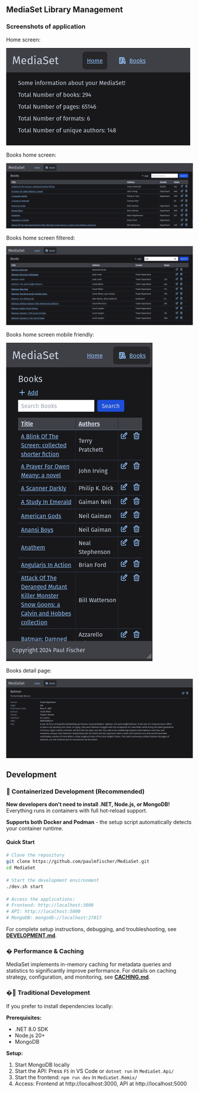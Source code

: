 ## MediaSet Library Management

### Screenshots of application
Home screen:

![Home screen with library information](assets/screenshots/Home-page.png)

Books home screen:

![Books index list page](assets/screenshots/Books-index.png)

Books home screen filtered:

![Books index list page filtered](assets/screenshots/Books-index-filter.png)

Books home screen mobile friendly:

![Books index list mobile view](assets/screenshots/Books-index-mobile.png)

Books detail page:

![Books detail page](assets/screenshots/Books-detail.png)

## Development

### 🐳 Containerized Development (Recommended)

**New developers don't need to install .NET, Node.js, or MongoDB!** Everything runs in containers with full hot-reload support. 

**Supports both Docker and Podman** - the setup script automatically detects your container runtime.

#### Quick Start
```bash
# Clone the repository
git clone https://github.com/paulmfischer/MediaSet.git
cd MediaSet

# Start the development environment
./dev.sh start

# Access the applications:
# Frontend: http://localhost:3000
# API: http://localhost:5000 
# MongoDB: mongodb://localhost:27017
```

For complete setup instructions, debugging, and troubleshooting, see **[DEVELOPMENT.md](DEVELOPMENT.md)**.

### � Performance & Caching

MediaSet implements in-memory caching for metadata queries and statistics to significantly improve performance. For details on caching strategy, configuration, and monitoring, see **[CACHING.md](CACHING.md)**.

### �📖 Traditional Development

If you prefer to install dependencies locally:

**Prerequisites:**
- .NET 8.0 SDK
- Node.js 20+
- MongoDB

**Setup:**
1. Start MongoDB locally
2. Start the API: Press `F5` in VS Code or `dotnet run` in `MediaSet.Api/`
3. Start the frontend: `npm run dev` in `MediaSet.Remix/`
4. Access: Frontend at http://localhost:3000, API at http://localhost:5000